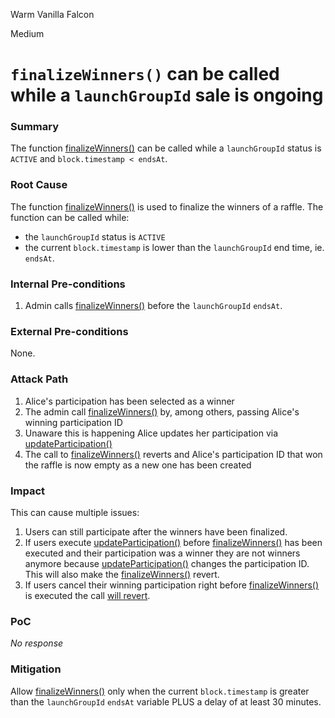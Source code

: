 Warm Vanilla Falcon

Medium

# `finalizeWinners()` can be called while a `launchGroupId` sale is ongoing

### Summary

The function [finalizeWinners()](https://github.com/sherlock-audit/2025-02-rova/blob/main/rova-contracts/src/Launch.sol#L522) can be called while a `launchGroupId` status is `ACTIVE` and `block.timestamp < endsAt`.

### Root Cause

The function [finalizeWinners()](https://github.com/sherlock-audit/2025-02-rova/blob/main/rova-contracts/src/Launch.sol#L522) is used to finalize the winners of a raffle. The function can be called while: 
- the `launchGroupId` status is `ACTIVE`
- the current `block.timestamp` is lower than the `launchGroupId` end time, ie. `endsAt`.

### Internal Pre-conditions

1. Admin calls [finalizeWinners()](https://github.com/sherlock-audit/2025-02-rova/blob/main/rova-contracts/src/Launch.sol#L522) before the `launchGroupId` `endsAt`.

### External Pre-conditions

None.

### Attack Path

1. Alice's participation has been selected as a winner
2. The admin call [finalizeWinners()](https://github.com/sherlock-audit/2025-02-rova/blob/main/rova-contracts/src/Launch.sol#L522) by, among others, passing Alice's winning participation ID
3. Unaware this is happening Alice updates her participation via [updateParticipation()](https://github.com/sherlock-audit/2025-02-rova/blob/main/rova-contracts/src/Launch.sol#L312)
4. The call to [finalizeWinners()](https://github.com/sherlock-audit/2025-02-rova/blob/main/rova-contracts/src/Launch.sol#L522)  reverts and Alice's participation ID that won the raffle is now empty as a new one has been created

### Impact

This can cause multiple issues:
1. Users can still participate after the winners have been finalized.
2. If users execute [updateParticipation()](https://github.com/sherlock-audit/2025-02-rova/blob/main/rova-contracts/src/Launch.sol#L312) before [finalizeWinners()](https://github.com/sherlock-audit/2025-02-rova/blob/main/rova-contracts/src/Launch.sol#L522) has been executed and their participation was a winner they are not winners anymore because [updateParticipation()](https://github.com/sherlock-audit/2025-02-rova/blob/main/rova-contracts/src/Launch.sol#L312) changes the participation ID. This will also make the [finalizeWinners()](https://github.com/sherlock-audit/2025-02-rova/blob/main/rova-contracts/src/Launch.sol#L522) revert.
3. If users cancel their winning participation right before [finalizeWinners()](https://github.com/sherlock-audit/2025-02-rova/blob/main/rova-contracts/src/Launch.sol#L522) is executed the call [will revert](https://github.com/sherlock-audit/2025-02-rova/blob/main/rova-contracts/src/Launch.sol#L542).

### PoC

_No response_

### Mitigation

Allow [finalizeWinners()](https://github.com/sherlock-audit/2025-02-rova/blob/main/rova-contracts/src/Launch.sol#L522) only when the current `block.timestamp` is greater than the `launchGroupId` `endsAt` variable PLUS a delay of at least 30 minutes.